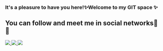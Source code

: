 ### It's a pleasure to have you here!✨Welcome to my GIT space ✨
## You can follow and meet me in social networks💬😄
<a href="https://www.linkedin.com/in/lucasdasilvanascimento" alt="Linkedin" target="_blank">
  <img src="https://img.shields.io/badge/LinkedIn-0077B5?style=for-the-badge&logo=linkedin&logoColor=white">
</a>
<a href="https://www.instagram.com/lsn.silva" alt="Instagram" target="_blank">
  <img src="https://img.shields.io/badge/Instagram-E4405F?style=for-the-badge&logo=instagram&logoColor=white">
</a>
<a href="https://www.discordapp.com/users/LucasSN#8386" alt="Discord" target="_blank">
  <img src="https://img.shields.io/badge/Discord-7289DA?style=for-the-badge&logo=discord&logoColor=white">
</a>
<!--
![Snake animation](https://github.com/LucaLSN/LucaLSN/blob/output/github-contribution-grid-snake.svg)
<!--
**LucaLSN/LucaLSN** is a ✨ _special_ ✨ repository because its `README.md` (this file) appears on your GitHub profile.

Here are some ideas to get you started:

- 🔭 I’m currently working on ...
- 🌱 I’m currently learning ...
- 👯 I’m looking to collaborate on ...
- 🤔 I’m looking for help with ...
- 💬 Ask me about ...
- 📫 How to reach me: ...
- 😄 Pronouns: ...
- ⚡ Fun fact: ...
-->
